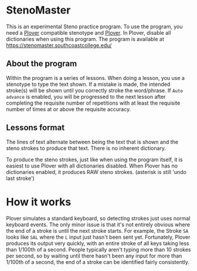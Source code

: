 # StenoMaster

This is an experimental Steno practice program. To use the program, you need a [Plover](https://www.openstenoproject.org/plover/) compatible stenotype and [Plover](https://www.openstenoproject.org/plover/). In Plover, disable all dictionaries when using this program. The program is available at <https://stenomaster.southcoastcollege.edu/>

## About the program

Within the program is a series of lessons. When doing a lesson, you use a stenotype to type the text shown. If a mistake is made, the intended stroke(s) will be shown until you correctly stroke the word/phrase. If `Auto advance` is enabled, you will be progressed to the next lesson after completing the requisite number of repetitions with at least the requisite number of times at or above the requisite accuracy.

## Lessons format

The lines of text alternate between being the text that is shown and the steno strokes to produce that text. There is no inherent dictionary.

To produce the steno strokes, just like when using the program itself, it is easiest to use Plover with all dictionaries disabled. When Plover has no dictionaries enabled, it produces RAW steno strokes. (asterisk is still 'undo last stroke')

# How it works

Plover simulates a standard keyboard, so detecting strokes just uses normal keyboard events. The only minor issue is that it's not entirely obvious where the end of a stroke is until the next stroke starts. For example, the Stroke `SA` looks like `SAL` where the `L` input just hasn't been sent yet. Fortunately, Plover produces its output very quickly, with an entire stroke of all keys taking less than 1/100th of a second. People typically aren't typing more than 10 strokes per second, so by waiting until there hasn't been any input for more than 1/100th of a second, the end of a stroke can be identified fairly consistently.
